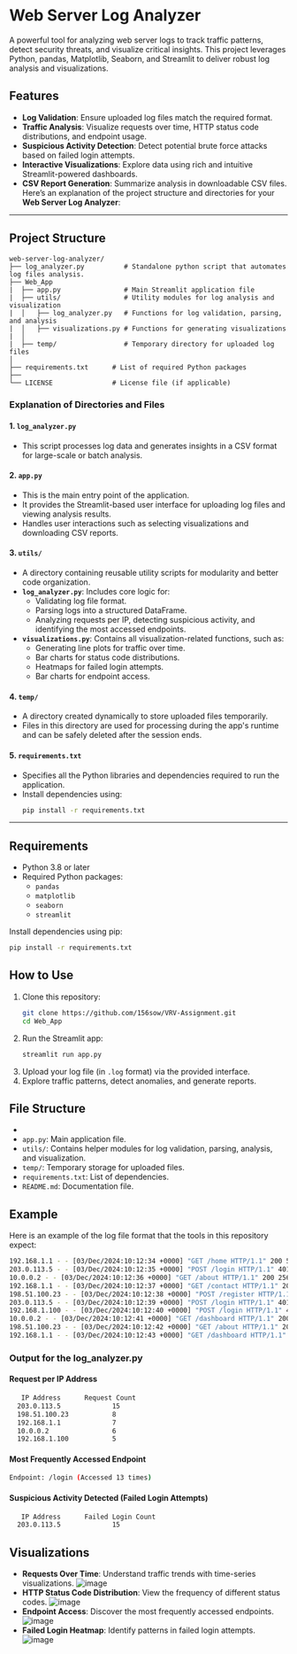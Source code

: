 # Web Server Log Analyzer

A powerful tool for analyzing web server logs to track traffic patterns, detect security threats, and visualize critical insights. This project leverages Python, pandas, Matplotlib, Seaborn, and Streamlit to deliver robust log analysis and visualizations.

## Features

- **Log Validation**: Ensure uploaded log files match the required format.
- **Traffic Analysis**: Visualize requests over time, HTTP status code distributions, and endpoint usage.
- **Suspicious Activity Detection**: Detect potential brute force attacks based on failed login attempts.
- **Interactive Visualizations**: Explore data using rich and intuitive Streamlit-powered dashboards.
- **CSV Report Generation**: Summarize analysis in downloadable CSV files.
Here’s an explanation of the project structure and directories for your **Web Server Log Analyzer**:

---

## Project Structure

```
web-server-log-analyzer/
├── log_analyzer.py          # Standalone python script that automates log files analysis.
├── Web_App
|  ├── app.py                # Main Streamlit application file
|  ├── utils/                # Utility modules for log analysis and visualization
|  │   ├── log_analyzer.py   # Functions for log validation, parsing, and analysis
|  │   ├── visualizations.py # Functions for generating visualizations
|  │
|  ├── temp/                 # Temporary directory for uploaded log files
│
├── requirements.txt      # List of required Python packages
├── 
└── LICENSE               # License file (if applicable)
```

### **Explanation of Directories and Files**
#### 1. **`log_analyzer.py`**
   - This script processes log data and generates insights in a CSV format for large-scale or batch analysis.
#### 2. **`app.py`**
   - This is the main entry point of the application.
   - It provides the Streamlit-based user interface for uploading log files and viewing analysis results.
   - Handles user interactions such as selecting visualizations and downloading CSV reports.

#### 3. **`utils/`**
   - A directory containing reusable utility scripts for modularity and better code organization.
   - **`log_analyzer.py`**: Includes core logic for:
     - Validating log file format.
     - Parsing logs into a structured DataFrame.
     - Analyzing requests per IP, detecting suspicious activity, and identifying the most accessed endpoints.
   - **`visualizations.py`**: Contains all visualization-related functions, such as:
     - Generating line plots for traffic over time.
     - Bar charts for status code distributions.
     - Heatmaps for failed login attempts.
     - Bar charts for endpoint access.

#### 4. **`temp/`**
   - A directory created dynamically to store uploaded files temporarily.
   - Files in this directory are used for processing during the app's runtime and can be safely deleted after the session ends.

#### 5. **`requirements.txt`**
   - Specifies all the Python libraries and dependencies required to run the application.
   - Install dependencies using:
     ```bash
     pip install -r requirements.txt
     ```

---



## Requirements

- Python 3.8 or later
- Required Python packages:
  - `pandas`
  - `matplotlib`
  - `seaborn`
  - `streamlit`

Install dependencies using pip:

```bash
pip install -r requirements.txt
```

## How to Use

1. Clone this repository:
   ```bash
   git clone https://github.com/156sow/VRV-Assignment.git
   cd Web_App
   ```
2. Run the Streamlit app:
   ```bash
   streamlit run app.py
   ```
3. Upload your log file (in `.log` format) via the provided interface.
4. Explore traffic patterns, detect anomalies, and generate reports.

## File Structure
-
- `app.py`: Main application file.
- `utils/`: Contains helper modules for log validation, parsing, analysis, and visualization.
- `temp/`: Temporary storage for uploaded files.
- `requirements.txt`: List of dependencies.
- `README.md`: Documentation file.


## Example

Here is an example of the log file format that the tools in this repository expect:

```bash
192.168.1.1 - - [03/Dec/2024:10:12:34 +0000] "GET /home HTTP/1.1" 200 512
203.0.113.5 - - [03/Dec/2024:10:12:35 +0000] "POST /login HTTP/1.1" 401 128 "Invalid credentials"
10.0.0.2 - - [03/Dec/2024:10:12:36 +0000] "GET /about HTTP/1.1" 200 256
192.168.1.1 - - [03/Dec/2024:10:12:37 +0000] "GET /contact HTTP/1.1" 200 312
198.51.100.23 - - [03/Dec/2024:10:12:38 +0000] "POST /register HTTP/1.1" 200 128
203.0.113.5 - - [03/Dec/2024:10:12:39 +0000] "POST /login HTTP/1.1" 401 128 "Invalid credentials"
192.168.1.100 - - [03/Dec/2024:10:12:40 +0000] "POST /login HTTP/1.1" 401 128 "Invalid credentials"
10.0.0.2 - - [03/Dec/2024:10:12:41 +0000] "GET /dashboard HTTP/1.1" 200 1024
198.51.100.23 - - [03/Dec/2024:10:12:42 +0000] "GET /about HTTP/1.1" 200 256
192.168.1.1 - - [03/Dec/2024:10:12:43 +0000] "GET /dashboard HTTP/1.1" 200 1024
```

### Output for the **log_analyzer.py**

#### Request per IP Address
```bash
   IP Address      Request Count
  203.0.113.5             15
  198.51.100.23           8
  192.168.1.1             7
  10.0.0.2                6
  192.168.1.100           5
```
#### Most Frequently Accessed Endpoint
```bash
Endpoint: /login (Accessed 13 times)
```

#### Suspicious Activity Detected (Failed Login Attempts)
```bash
   IP Address      Failed Login Count
  203.0.113.5             15
```


## Visualizations

- **Requests Over Time**: Understand traffic trends with time-series visualizations.
  ![image](https://github.com/user-attachments/assets/5b619efb-9dde-4ba6-95ae-ee79359c6078)
- **HTTP Status Code Distribution**: View the frequency of different status codes.
  ![image](https://github.com/user-attachments/assets/c8547010-cad4-48bd-a11a-15c13649cdd1)
- **Endpoint Access**: Discover the most frequently accessed endpoints.
  ![image](https://github.com/user-attachments/assets/89dc86d8-c179-454f-be57-17fc4c29c945)
- **Failed Login Heatmap**: Identify patterns in failed login attempts.
  ![image](https://github.com/user-attachments/assets/d36c94d2-2658-4ef3-b04a-be7d4f44e8ab)


